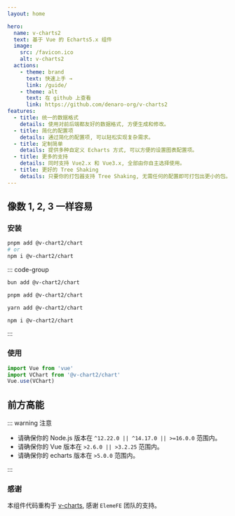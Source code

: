 ```yaml
---
layout: home

hero:
  name: v-charts2
  text: 基于 Vue 的 Echarts5.x 组件
  image:
    src: /favicon.ico
    alt: v-charts2
  actions:
    - theme: brand
      text: 快速上手 →
      link: /guide/
    - theme: alt
      text: 在 github 上查看
      link: https://github.com/denaro-org/v-charts2
features:
  - title: 统一的数据格式
    details: 使用对前后端都友好的数据格式, 方便生成和修改。
  - title: 简化的配置项
    details: 通过简化的配置项, 可以轻松实现复杂需求。
  - title: 定制简单
    details: 提供多种自定义 Echarts 方式, 可以方便的设置图表配置项。
  - title: 更多的支持
    details: 同时支持 Vue2.x 和 Vue3.x, 全部由你自主选择使用。
  - title: 更好的 Tree Shaking
    details: 只要你的打包器支持 Tree Shaking, 无需任何的配置即可打包出更小的包。
---
```


## 像数 1, 2, 3 一样容易

### 安装

```bash
pnpm add @v-chart2/chart
# or
npm i @v-chart2/chart
```

::: code-group

```bash [bun]
bun add @v-chart2/chart
```

```bash [pnpm]
pnpm add @v-chart2/chart
```

```bash [yarn]
yarn add @v-chart2/chart
```

```bash [npm]
npm i @v-chart2/chart
```

:::

### 使用

```javascript
import Vue from 'vue'
import VChart from '@v-chart2/chart'
Vue.use(VChart)
```

## 前方高能

::: warning 注意

- 请确保你的 Node.js 版本在 `^12.22.0 || ^14.17.0 || >=16.0.0` 范围内。
- 请确保你的 Vue 版本在 `>2.6.0 || >3.2.25` 范围内。
- 请确保你的 echarts 版本在 `>5.0.0` 范围内。

:::

### 感谢

本组件代码重构于 [v-charts](https://github.com/ElemeFE/v-charts), 感谢 `ElemeFE` 团队的支持。
